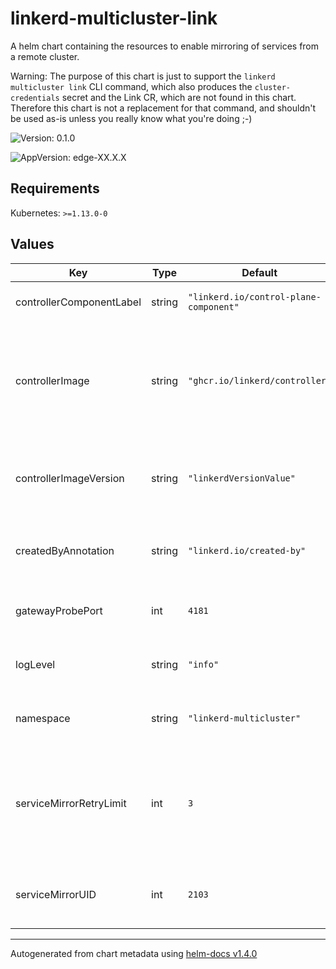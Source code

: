 # linkerd-multicluster-link

A helm chart containing the resources to enable mirroring
of services from a remote cluster.

Warning: The purpose of this chart is just to support the `linkerd
multicluster link` CLI command, which also produces the
`cluster-credentials` secret and the Link CR, which are not found in this
chart. Therefore this chart is not a replacement for that command, and
shouldn't be used as-is unless you really know what you're doing ;-)

![Version: 0.1.0](https://img.shields.io/badge/Version-0.1.0-informational?style=flat-square)

![AppVersion: edge-XX.X.X](https://img.shields.io/badge/AppVersion-edge--XX.X.X-informational?style=flat-square)

## Requirements

Kubernetes: `>=1.13.0-0`

## Values

| Key | Type | Default | Description |
|-----|------|---------|-------------|
| controllerComponentLabel | string | `"linkerd.io/control-plane-component"` | Control plane label. Do not edit  |
| controllerImage | string | `"ghcr.io/linkerd/controller"` | Docker image for the Service mirror component (uses the Linkerd controller image) |
| controllerImageVersion | string | `"linkerdVersionValue"` | Tag for the Service Mirror container Docker image |
| createdByAnnotation | string | `"linkerd.io/created-by"` | Annotation label for the proxy create. Do not edit. |
| gatewayProbePort | int | `4181` | The port used for liveliness probing  |
| logLevel | string | `"info"` | Log level for the Multicluster components  |
| namespace | string | `"linkerd-multicluster"` | Service Mirror component namespace  |
| serviceMirrorRetryLimit | int | `3` | Number of times update from the remote cluster is allowed to be requeued (retried) |
| serviceMirrorUID | int | `2103` | User id under which the Service Mirror shall be ran  |

----------------------------------------------
Autogenerated from chart metadata using [helm-docs v1.4.0](https://github.com/norwoodj/helm-docs/releases/v1.4.0)
